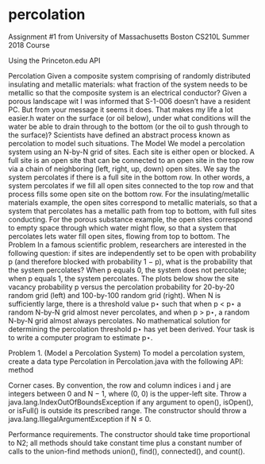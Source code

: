 # percolation
Assignment #1 from University of Massachusetts Boston CS210L Summer 2018 Course

Using the Princeton.edu API


Percolation Given a composite system comprising of randomly distributed insulating and metallic materials: what fraction of the system needs to be metallic so that the composite system is an electrical conductor? Given a porous landscape wit I was informed that S-1-006 doesn’t have a resident PC. But from your message it seems it does. That makes my life a lot easier.h water on the surface (or oil below), under what conditions will the water be able to drain through to the bottom (or the oil to gush through to the surface)? Scientists have defined an abstract process known as percolation to model such situations.
The Model We model a percolation system using an N-by-N grid of sites. Each site is either open or blocked. A full site is an open site that can be connected to an open site in the top row via a chain of neighboring (left, right, up, down) open sites. We say the system percolates if there is a full site in the bottom row. In other words, a system percolates if we fill all open sites connected to the top row and that process fills some open site on the bottom row. For the insulating/metallic materials example, the open sites correspond to metallic materials, so that a system that percolates has a metallic path from top to bottom, with full sites conducting. For the porous substance example, the open sites correspond to empty space through which water might flow, so that a system that percolates lets water fill open sites, flowing from top to bottom.
The Problem In a famous scientific problem, researchers are interested in the following question: if sites are independently set to be open with probability p (and therefore blocked with probability 1 − p), what is the probability that the system percolates? When p equals 0, the system does not percolate; when p equals 1, the system percolates. The plots below show the site vacancy probability p versus the percolation probability for 20-by-20 random grid (left) and 100-by-100 random grid (right).
When N is sufficiently large, there is a threshold value p⋆ such that when p < p⋆ a random N-by-N grid almost never percolates, and when p > p⋆, a random N-by-N grid almost always percolates. No mathematical solution for determining the percolation threshold p⋆ has yet been derived. Your task is to write a computer program to estimate p⋆.


Problem 1. (Model a Percolation System) To model a percolation system, create a data type Percolation in Percolation.java with the following API:
method
   
Corner cases. By convention, the row and column indices i and j are integers between 0 and N − 1, where (0, 0) is the upper-left site. Throw a java.lang.IndexOutOfBoundsException if any argument to open(), isOpen(), or isFull() is outside its prescribed range. The constructor should throw a java.lang.IllegalArgumentException if N ≤ 0.

Performance requirements. The constructor should take time proportional to N2; all methods should take constant time plus a constant number of calls to the union-find methods union(), find(), connected(), and count().
